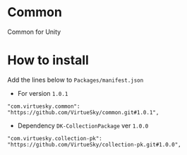 # Common
Common for Unity
# How to install
Add the lines below to ``Packages/manifest.json``
-   For version ``1.0.1``
```
"com.virtuesky.common": "https://github.com/VirtueSky/common.git#1.0.1",
```
-   Dependency ``DK-CollectionPackage`` ver ``1.0.0``
```
"com.virtuesky.collection-pk": "https://github.com/VirtueSky/collection-pk.git#1.0.0",
```
